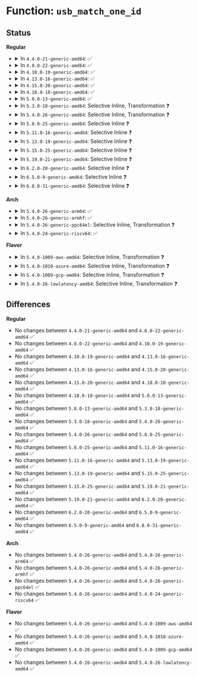 # Function: <code>usb_match_one_id</code>

## Status
<b>Regular</b>
<ul>
<li>
<details>
<summary>In <code>4.4.0-21-generic-amd64</code>: ✅</summary>

```c
int usb_match_one_id(struct usb_interface * interface, const struct usb_device_id * id)
```

```json
{
  "name": "usb_match_one_id",
  "collision_type": "Unique Global",
  "inline_type": "No",
  "funcs": [
    {
      "addr": 18446744071585221184,
      "name": "usb_match_one_id",
      "external": true,
      "loc": "drivers/usb/core/driver.c:673",
      "file": "drivers/usb/core/driver.c",
      "inline": "seen, unknown",
      "caller_inline": [],
      "caller_func": [
        "drivers/usb/core/driver.c:usb_match_id"
      ]
    }
  ],
  "symbols": [
    {
      "addr": 18446744071585221184,
      "name": "usb_match_one_id",
      "section": ".text",
      "bind": "STB_GLOBAL",
      "size": 74
    }
  ]
}
```
</details>
</li>
<li>
<details>
<summary>In <code>4.8.0-22-generic-amd64</code>: ✅</summary>

```c
int usb_match_one_id(struct usb_interface * interface, const struct usb_device_id * id)
```

```json
{
  "name": "usb_match_one_id",
  "collision_type": "Unique Global",
  "inline_type": "No",
  "funcs": [
    {
      "addr": 18446744071585614320,
      "name": "usb_match_one_id",
      "external": true,
      "loc": "drivers/usb/core/driver.c:683",
      "file": "drivers/usb/core/driver.c",
      "inline": "seen, unknown",
      "caller_inline": [],
      "caller_func": [
        "drivers/usb/core/driver.c:usb_match_id"
      ]
    }
  ],
  "symbols": [
    {
      "addr": 18446744071585614320,
      "name": "usb_match_one_id",
      "section": ".text",
      "bind": "STB_GLOBAL",
      "size": 74
    }
  ]
}
```
</details>
</li>
<li>
<details>
<summary>In <code>4.10.0-19-generic-amd64</code>: ✅</summary>

```c
int usb_match_one_id(struct usb_interface * interface, const struct usb_device_id * id)
```

```json
{
  "name": "usb_match_one_id",
  "collision_type": "Unique Global",
  "inline_type": "No",
  "funcs": [
    {
      "addr": 18446744071585801856,
      "name": "usb_match_one_id",
      "external": true,
      "loc": "drivers/usb/core/driver.c:686",
      "file": "drivers/usb/core/driver.c",
      "inline": "seen, unknown",
      "caller_inline": [],
      "caller_func": [
        "drivers/usb/core/driver.c:usb_match_id"
      ]
    }
  ],
  "symbols": [
    {
      "addr": 18446744071585801856,
      "name": "usb_match_one_id",
      "section": ".text",
      "bind": "STB_GLOBAL",
      "size": 74
    }
  ]
}
```
</details>
</li>
<li>
<details>
<summary>In <code>4.13.0-16-generic-amd64</code>: ✅</summary>

```c
int usb_match_one_id(struct usb_interface * interface, const struct usb_device_id * id)
```

```json
{
  "name": "usb_match_one_id",
  "collision_type": "Unique Global",
  "inline_type": "No",
  "funcs": [
    {
      "addr": 18446744071585888224,
      "name": "usb_match_one_id",
      "external": true,
      "loc": "drivers/usb/core/driver.c:686",
      "file": "drivers/usb/core/driver.c",
      "inline": "seen, unknown",
      "caller_inline": [],
      "caller_func": []
    }
  ],
  "symbols": [
    {
      "addr": 18446744071585888224,
      "name": "usb_match_one_id",
      "section": ".text",
      "bind": "STB_GLOBAL",
      "size": 75
    }
  ]
}
```
</details>
</li>
<li>
<details>
<summary>In <code>4.15.0-20-generic-amd64</code>: ✅</summary>

```c
int usb_match_one_id(struct usb_interface * interface, const struct usb_device_id * id)
```

```json
{
  "name": "usb_match_one_id",
  "collision_type": "Unique Global",
  "inline_type": "No",
  "funcs": [
    {
      "addr": 18446744071586328736,
      "name": "usb_match_one_id",
      "external": true,
      "loc": "drivers/usb/core/driver.c:686",
      "file": "drivers/usb/core/driver.c",
      "inline": "seen, unknown",
      "caller_inline": [],
      "caller_func": []
    }
  ],
  "symbols": [
    {
      "addr": 18446744071586328736,
      "name": "usb_match_one_id",
      "section": ".text",
      "bind": "STB_GLOBAL",
      "size": 75
    }
  ]
}
```
</details>
</li>
<li>
<details>
<summary>In <code>4.18.0-10-generic-amd64</code>: ✅</summary>

```c
int usb_match_one_id(struct usb_interface * interface, const struct usb_device_id * id)
```

```json
{
  "name": "usb_match_one_id",
  "collision_type": "Unique Global",
  "inline_type": "No",
  "funcs": [
    {
      "addr": 18446744071586585936,
      "name": "usb_match_one_id",
      "external": true,
      "loc": "drivers/usb/core/driver.c:686",
      "file": "drivers/usb/core/driver.c",
      "inline": "seen, unknown",
      "caller_inline": [],
      "caller_func": [
        "drivers/usb/core/driver.c:usb_match_dynamic_id"
      ]
    }
  ],
  "symbols": [
    {
      "addr": 18446744071586585936,
      "name": "usb_match_one_id",
      "section": ".text",
      "bind": "STB_GLOBAL",
      "size": 74
    }
  ]
}
```
</details>
</li>
<li>
<details>
<summary>In <code>5.0.0-13-generic-amd64</code>: ✅</summary>

```c
int usb_match_one_id(struct usb_interface * interface, const struct usb_device_id * id)
```

```json
{
  "name": "usb_match_one_id",
  "collision_type": "Unique Global",
  "inline_type": "No",
  "funcs": [
    {
      "addr": 18446744071586734944,
      "name": "usb_match_one_id",
      "external": true,
      "loc": "drivers/usb/core/driver.c:683",
      "file": "drivers/usb/core/driver.c",
      "inline": "seen, unknown",
      "caller_inline": [],
      "caller_func": [
        "drivers/usb/core/driver.c:usb_match_dynamic_id"
      ]
    }
  ],
  "symbols": [
    {
      "addr": 18446744071586734944,
      "name": "usb_match_one_id",
      "section": ".text",
      "bind": "STB_GLOBAL",
      "size": 74
    }
  ]
}
```
</details>
</li>
<li>
<details>
<summary>In <code>5.3.0-18-generic-amd64</code>: Selective Inline, Transformation ❓</summary>

```c
int usb_match_one_id(struct usb_interface * interface, const struct usb_device_id * id)
```

```json
{
  "name": "usb_match_one_id",
  "collision_type": "Unique Global",
  "inline_type": "Selective",
  "funcs": [
    {
      "addr": 18446744071586990417,
      "name": "usb_match_one_id",
      "external": true,
      "loc": "drivers/usb/core/driver.c:678",
      "file": "drivers/usb/core/driver.c",
      "inline": "not declared, inlined",
      "caller_inline": [
        "drivers/usb/core/driver.c:usb_match_dynamic_id"
      ],
      "caller_func": [
        "drivers/usb/core/driver.c:usb_match_dynamic_id"
      ]
    }
  ],
  "symbols": [
    {
      "addr": 18446744071586990096,
      "name": "usb_match_one_id.part.0",
      "section": ".text",
      "bind": "STB_LOCAL",
      "size": 67
    },
    {
      "addr": 18446744071586990176,
      "name": "usb_match_one_id",
      "section": ".text",
      "bind": "STB_GLOBAL",
      "size": 24
    }
  ]
}
```
</details>
</li>
<li>
<details>
<summary>In <code>5.4.0-26-generic-amd64</code>: Selective Inline, Transformation ❓</summary>

```c
int usb_match_one_id(struct usb_interface * interface, const struct usb_device_id * id)
```

```json
{
  "name": "usb_match_one_id",
  "collision_type": "Unique Global",
  "inline_type": "Selective",
  "funcs": [
    {
      "addr": 18446744071587189489,
      "name": "usb_match_one_id",
      "external": true,
      "loc": "drivers/usb/core/driver.c:678",
      "file": "drivers/usb/core/driver.c",
      "inline": "not declared, inlined",
      "caller_inline": [
        "drivers/usb/core/driver.c:usb_match_dynamic_id"
      ],
      "caller_func": [
        "drivers/usb/core/driver.c:usb_match_dynamic_id"
      ]
    }
  ],
  "symbols": [
    {
      "addr": 18446744071587189168,
      "name": "usb_match_one_id.part.0",
      "section": ".text",
      "bind": "STB_LOCAL",
      "size": 67
    },
    {
      "addr": 18446744071587189248,
      "name": "usb_match_one_id",
      "section": ".text",
      "bind": "STB_GLOBAL",
      "size": 24
    }
  ]
}
```
</details>
</li>
<li>
<details>
<summary>In <code>5.8.0-25-generic-amd64</code>: Selective Inline ❓</summary>

```c
int usb_match_one_id(struct usb_interface * interface, const struct usb_device_id * id)
```

```json
{
  "name": "usb_match_one_id",
  "collision_type": "Unique Global",
  "inline_type": "Selective",
  "funcs": [
    {
      "addr": 18446744071588041699,
      "name": "usb_match_one_id",
      "external": true,
      "loc": "drivers/usb/core/driver.c:713",
      "file": "drivers/usb/core/driver.c",
      "inline": "not declared, inlined",
      "caller_inline": [
        "drivers/usb/core/driver.c:usb_match_dynamic_id"
      ],
      "caller_func": []
    }
  ],
  "symbols": [
    {
      "addr": 18446744071588041360,
      "name": "usb_match_one_id",
      "section": ".text",
      "bind": "STB_GLOBAL",
      "size": 73
    }
  ]
}
```
</details>
</li>
<li>
<details>
<summary>In <code>5.11.0-16-generic-amd64</code>: Selective Inline ❓</summary>

```c
int usb_match_one_id(struct usb_interface * interface, const struct usb_device_id * id)
```

```json
{
  "name": "usb_match_one_id",
  "collision_type": "Unique Global",
  "inline_type": "Selective",
  "funcs": [
    {
      "addr": 18446744071588090387,
      "name": "usb_match_one_id",
      "external": true,
      "loc": "drivers/usb/core/driver.c:713",
      "file": "drivers/usb/core/driver.c",
      "inline": "not declared, inlined",
      "caller_inline": [
        "drivers/usb/core/driver.c:usb_match_dynamic_id"
      ],
      "caller_func": []
    }
  ],
  "symbols": [
    {
      "addr": 18446744071588090048,
      "name": "usb_match_one_id",
      "section": ".text",
      "bind": "STB_GLOBAL",
      "size": 73
    }
  ]
}
```
</details>
</li>
<li>
<details>
<summary>In <code>5.13.0-19-generic-amd64</code>: Selective Inline ❓</summary>

```c
int usb_match_one_id(struct usb_interface * interface, const struct usb_device_id * id)
```

```json
{
  "name": "usb_match_one_id",
  "collision_type": "Unique Global",
  "inline_type": "Selective",
  "funcs": [
    {
      "addr": 18446744071587973171,
      "name": "usb_match_one_id",
      "external": true,
      "loc": "drivers/usb/core/driver.c:709",
      "file": "drivers/usb/core/driver.c",
      "inline": "not declared, inlined",
      "caller_inline": [
        "drivers/usb/core/driver.c:usb_match_dynamic_id"
      ],
      "caller_func": []
    }
  ],
  "symbols": [
    {
      "addr": 18446744071587972832,
      "name": "usb_match_one_id",
      "section": ".text",
      "bind": "STB_GLOBAL",
      "size": 73
    }
  ]
}
```
</details>
</li>
<li>
<details>
<summary>In <code>5.15.0-25-generic-amd64</code>: Selective Inline ❓</summary>

```c
int usb_match_one_id(struct usb_interface * interface, const struct usb_device_id * id)
```

```json
{
  "name": "usb_match_one_id",
  "collision_type": "Unique Global",
  "inline_type": "Selective",
  "funcs": [
    {
      "addr": 18446744071588584803,
      "name": "usb_match_one_id",
      "external": true,
      "loc": "drivers/usb/core/driver.c:709",
      "file": "drivers/usb/core/driver.c",
      "inline": "not declared, inlined",
      "caller_inline": [
        "drivers/usb/core/driver.c:usb_match_dynamic_id"
      ],
      "caller_func": []
    }
  ],
  "symbols": [
    {
      "addr": 18446744071588584464,
      "name": "usb_match_one_id",
      "section": ".text",
      "bind": "STB_GLOBAL",
      "size": 73
    }
  ]
}
```
</details>
</li>
<li>
<details>
<summary>In <code>5.19.0-21-generic-amd64</code>: Selective Inline ❓</summary>

```c
int usb_match_one_id(struct usb_interface * interface, const struct usb_device_id * id)
```

```json
{
  "name": "usb_match_one_id",
  "collision_type": "Unique Global",
  "inline_type": "Selective",
  "funcs": [
    {
      "addr": 18446744071589996815,
      "name": "usb_match_one_id",
      "external": true,
      "loc": "drivers/usb/core/driver.c:709",
      "file": "drivers/usb/core/driver.c",
      "inline": "not declared, inlined",
      "caller_inline": [
        "drivers/usb/core/driver.c:usb_match_id",
        "drivers/usb/core/driver.c:usb_match_dynamic_id"
      ],
      "caller_func": []
    }
  ],
  "symbols": [
    {
      "addr": 18446744071589996640,
      "name": "usb_match_one_id",
      "section": ".text",
      "bind": "STB_GLOBAL",
      "size": 94
    }
  ]
}
```
</details>
</li>
<li>
<details>
<summary>In <code>6.2.0-20-generic-amd64</code>: Selective Inline ❓</summary>

```c
int usb_match_one_id(struct usb_interface * interface, const struct usb_device_id * id)
```

```json
{
  "name": "usb_match_one_id",
  "collision_type": "Unique Global",
  "inline_type": "Selective",
  "funcs": [
    {
      "addr": 18446744071591592783,
      "name": "usb_match_one_id",
      "external": true,
      "loc": "drivers/usb/core/driver.c:709",
      "file": "drivers/usb/core/driver.c",
      "inline": "not declared, inlined",
      "caller_inline": [
        "drivers/usb/core/driver.c:usb_match_id",
        "drivers/usb/core/driver.c:usb_match_dynamic_id"
      ],
      "caller_func": []
    }
  ],
  "symbols": [
    {
      "addr": 18446744071591592592,
      "name": "usb_match_one_id",
      "section": ".text",
      "bind": "STB_GLOBAL",
      "size": 94
    }
  ]
}
```
</details>
</li>
<li>
<details>
<summary>In <code>6.5.0-9-generic-amd64</code>: Selective Inline ❓</summary>

```c
int usb_match_one_id(struct usb_interface * interface, const struct usb_device_id * id)
```

```json
{
  "name": "usb_match_one_id",
  "collision_type": "Unique Global",
  "inline_type": "Selective",
  "funcs": [
    {
      "addr": 18446744071592014623,
      "name": "usb_match_one_id",
      "external": true,
      "loc": "drivers/usb/core/driver.c:709",
      "file": "drivers/usb/core/driver.c",
      "inline": "not declared, inlined",
      "caller_inline": [
        "drivers/usb/core/driver.c:usb_match_id",
        "drivers/usb/core/driver.c:usb_match_dynamic_id"
      ],
      "caller_func": []
    }
  ],
  "symbols": [
    {
      "addr": 18446744071592014416,
      "name": "usb_match_one_id",
      "section": ".text",
      "bind": "STB_GLOBAL",
      "size": 97
    }
  ]
}
```
</details>
</li>
<li>
<details>
<summary>In <code>6.8.0-31-generic-amd64</code>: Selective Inline ❓</summary>

```c
int usb_match_one_id(struct usb_interface * interface, const struct usb_device_id * id)
```

```json
{
  "name": "usb_match_one_id",
  "collision_type": "Unique Global",
  "inline_type": "Selective",
  "funcs": [
    {
      "addr": 18446744071592754847,
      "name": "usb_match_one_id",
      "external": true,
      "loc": "drivers/usb/core/driver.c:712",
      "file": "drivers/usb/core/driver.c",
      "inline": "not declared, inlined",
      "caller_inline": [
        "drivers/usb/core/driver.c:usb_match_id",
        "drivers/usb/core/driver.c:usb_match_dynamic_id"
      ],
      "caller_func": []
    }
  ],
  "symbols": [
    {
      "addr": 18446744071592754640,
      "name": "usb_match_one_id",
      "section": ".text",
      "bind": "STB_GLOBAL",
      "size": 97
    }
  ]
}
```
</details>
</li>
</ul>
<b>Arch</b>
<ul>
<li>
<details>
<summary>In <code>5.4.0-26-generic-arm64</code>: ✅</summary>

```c
int usb_match_one_id(struct usb_interface * interface, const struct usb_device_id * id)
```

```json
{
  "name": "usb_match_one_id",
  "collision_type": "Unique Global",
  "inline_type": "No",
  "funcs": [
    {
      "addr": 18446603336500273104,
      "name": "usb_match_one_id",
      "external": true,
      "loc": "drivers/usb/core/driver.c:678",
      "file": "drivers/usb/core/driver.c",
      "inline": "seen, unknown",
      "caller_inline": [],
      "caller_func": [
        "drivers/usb/core/driver.c:usb_match_dynamic_id"
      ]
    }
  ],
  "symbols": [
    {
      "addr": 18446603336500273104,
      "name": "usb_match_one_id",
      "section": ".text",
      "bind": "STB_GLOBAL",
      "size": 124
    }
  ]
}
```
</details>
</li>
<li>
<details>
<summary>In <code>5.4.0-26-generic-armhf</code>: ✅</summary>

```c
int usb_match_one_id(struct usb_interface * interface, const struct usb_device_id * id)
```

```json
{
  "name": "usb_match_one_id",
  "collision_type": "Unique Global",
  "inline_type": "No",
  "funcs": [
    {
      "addr": 3232743812,
      "name": "usb_match_one_id",
      "external": true,
      "loc": "drivers/usb/core/driver.c:678",
      "file": "drivers/usb/core/driver.c",
      "inline": "seen, unknown",
      "caller_inline": [],
      "caller_func": []
    }
  ],
  "symbols": [
    {
      "addr": 3232743812,
      "name": "usb_match_one_id",
      "section": ".text",
      "bind": "STB_GLOBAL",
      "size": 84
    }
  ]
}
```
</details>
</li>
<li>
<details>
<summary>In <code>5.4.0-26-generic-ppc64el</code>: Selective Inline, Transformation ❓</summary>

```c
int usb_match_one_id(struct usb_interface * interface, const struct usb_device_id * id)
```

```json
{
  "name": "usb_match_one_id",
  "collision_type": "Unique Global",
  "inline_type": "Selective",
  "funcs": [
    {
      "addr": 13835058055293572064,
      "name": "usb_match_one_id",
      "external": true,
      "loc": "drivers/usb/core/driver.c:678",
      "file": "drivers/usb/core/driver.c",
      "inline": "not declared, inlined",
      "caller_inline": [],
      "caller_func": []
    }
  ],
  "symbols": [
    {
      "addr": 13835058055293572064,
      "name": "usb_match_one_id.part.0",
      "section": ".text",
      "bind": "STB_LOCAL",
      "size": 152
    },
    {
      "addr": 13835058055293572224,
      "name": "usb_match_one_id",
      "section": ".text",
      "bind": "STB_GLOBAL",
      "size": 40
    }
  ]
}
```
</details>
</li>
<li>
<details>
<summary>In <code>5.4.0-24-generic-riscv64</code>: ✅</summary>

```c
int usb_match_one_id(struct usb_interface * interface, const struct usb_device_id * id)
```

```json
{
  "name": "usb_match_one_id",
  "collision_type": "Unique Global",
  "inline_type": "No",
  "funcs": [
    {
      "addr": 18446743936277184378,
      "name": "usb_match_one_id",
      "external": true,
      "loc": "drivers/usb/core/driver.c:678",
      "file": "drivers/usb/core/driver.c",
      "inline": "seen, unknown",
      "caller_inline": [],
      "caller_func": [
        "drivers/usb/core/driver.c:usb_match_dynamic_id"
      ]
    }
  ],
  "symbols": [
    {
      "addr": 18446743936277184378,
      "name": "usb_match_one_id",
      "section": ".text",
      "bind": "STB_GLOBAL",
      "size": 98
    }
  ]
}
```
</details>
</li>
</ul>
<b>Flavor</b>
<ul>
<li>
<details>
<summary>In <code>5.4.0-1009-aws-amd64</code>: Selective Inline, Transformation ❓</summary>

```c
int usb_match_one_id(struct usb_interface * interface, const struct usb_device_id * id)
```

```json
{
  "name": "usb_match_one_id",
  "collision_type": "Unique Global",
  "inline_type": "Selective",
  "funcs": [
    {
      "addr": 18446744071586895569,
      "name": "usb_match_one_id",
      "external": true,
      "loc": "drivers/usb/core/driver.c:678",
      "file": "drivers/usb/core/driver.c",
      "inline": "not declared, inlined",
      "caller_inline": [
        "drivers/usb/core/driver.c:usb_match_dynamic_id"
      ],
      "caller_func": [
        "drivers/usb/core/driver.c:usb_match_dynamic_id"
      ]
    }
  ],
  "symbols": [
    {
      "addr": 18446744071586895248,
      "name": "usb_match_one_id.part.0",
      "section": ".text",
      "bind": "STB_LOCAL",
      "size": 67
    },
    {
      "addr": 18446744071586895328,
      "name": "usb_match_one_id",
      "section": ".text",
      "bind": "STB_GLOBAL",
      "size": 24
    }
  ]
}
```
</details>
</li>
<li>
<details>
<summary>In <code>5.4.0-1010-azure-amd64</code>: Selective Inline, Transformation ❓</summary>

```c
int usb_match_one_id(struct usb_interface * interface, const struct usb_device_id * id)
```

```json
{
  "name": "usb_match_one_id",
  "collision_type": "Unique Global",
  "inline_type": "Selective",
  "funcs": [
    {
      "addr": 18446744071586836689,
      "name": "usb_match_one_id",
      "external": true,
      "loc": "drivers/usb/core/driver.c:678",
      "file": "drivers/usb/core/driver.c",
      "inline": "not declared, inlined",
      "caller_inline": [
        "drivers/usb/core/driver.c:usb_match_dynamic_id"
      ],
      "caller_func": [
        "drivers/usb/core/driver.c:usb_match_dynamic_id"
      ]
    }
  ],
  "symbols": [
    {
      "addr": 18446744071586836368,
      "name": "usb_match_one_id.part.0",
      "section": ".text",
      "bind": "STB_LOCAL",
      "size": 67
    },
    {
      "addr": 18446744071586836448,
      "name": "usb_match_one_id",
      "section": ".text",
      "bind": "STB_GLOBAL",
      "size": 24
    }
  ]
}
```
</details>
</li>
<li>
<details>
<summary>In <code>5.4.0-1009-gcp-amd64</code>: Selective Inline, Transformation ❓</summary>

```c
int usb_match_one_id(struct usb_interface * interface, const struct usb_device_id * id)
```

```json
{
  "name": "usb_match_one_id",
  "collision_type": "Unique Global",
  "inline_type": "Selective",
  "funcs": [
    {
      "addr": 18446744071587144049,
      "name": "usb_match_one_id",
      "external": true,
      "loc": "drivers/usb/core/driver.c:678",
      "file": "drivers/usb/core/driver.c",
      "inline": "not declared, inlined",
      "caller_inline": [
        "drivers/usb/core/driver.c:usb_match_dynamic_id"
      ],
      "caller_func": [
        "drivers/usb/core/driver.c:usb_match_dynamic_id"
      ]
    }
  ],
  "symbols": [
    {
      "addr": 18446744071587143728,
      "name": "usb_match_one_id.part.0",
      "section": ".text",
      "bind": "STB_LOCAL",
      "size": 67
    },
    {
      "addr": 18446744071587143808,
      "name": "usb_match_one_id",
      "section": ".text",
      "bind": "STB_GLOBAL",
      "size": 24
    }
  ]
}
```
</details>
</li>
<li>
<details>
<summary>In <code>5.4.0-26-lowlatency-amd64</code>: Selective Inline, Transformation ❓</summary>

```c
int usb_match_one_id(struct usb_interface * interface, const struct usb_device_id * id)
```

```json
{
  "name": "usb_match_one_id",
  "collision_type": "Unique Global",
  "inline_type": "Selective",
  "funcs": [
    {
      "addr": 18446744071587251137,
      "name": "usb_match_one_id",
      "external": true,
      "loc": "drivers/usb/core/driver.c:678",
      "file": "drivers/usb/core/driver.c",
      "inline": "not declared, inlined",
      "caller_inline": [
        "drivers/usb/core/driver.c:usb_match_dynamic_id"
      ],
      "caller_func": [
        "drivers/usb/core/driver.c:usb_match_dynamic_id"
      ]
    }
  ],
  "symbols": [
    {
      "addr": 18446744071587250816,
      "name": "usb_match_one_id.part.0",
      "section": ".text",
      "bind": "STB_LOCAL",
      "size": 67
    },
    {
      "addr": 18446744071587250896,
      "name": "usb_match_one_id",
      "section": ".text",
      "bind": "STB_GLOBAL",
      "size": 24
    }
  ]
}
```
</details>
</li>
</ul>

## Differences
<b>Regular</b>
<ul>
<li>
No changes between <code>4.4.0-21-generic-amd64</code> and <code>4.8.0-22-generic-amd64</code> ✅
</li>
<li>
No changes between <code>4.8.0-22-generic-amd64</code> and <code>4.10.0-19-generic-amd64</code> ✅
</li>
<li>
No changes between <code>4.10.0-19-generic-amd64</code> and <code>4.13.0-16-generic-amd64</code> ✅
</li>
<li>
No changes between <code>4.13.0-16-generic-amd64</code> and <code>4.15.0-20-generic-amd64</code> ✅
</li>
<li>
No changes between <code>4.15.0-20-generic-amd64</code> and <code>4.18.0-10-generic-amd64</code> ✅
</li>
<li>
No changes between <code>4.18.0-10-generic-amd64</code> and <code>5.0.0-13-generic-amd64</code> ✅
</li>
<li>
No changes between <code>5.0.0-13-generic-amd64</code> and <code>5.3.0-18-generic-amd64</code> ✅
</li>
<li>
No changes between <code>5.3.0-18-generic-amd64</code> and <code>5.4.0-26-generic-amd64</code> ✅
</li>
<li>
No changes between <code>5.4.0-26-generic-amd64</code> and <code>5.8.0-25-generic-amd64</code> ✅
</li>
<li>
No changes between <code>5.8.0-25-generic-amd64</code> and <code>5.11.0-16-generic-amd64</code> ✅
</li>
<li>
No changes between <code>5.11.0-16-generic-amd64</code> and <code>5.13.0-19-generic-amd64</code> ✅
</li>
<li>
No changes between <code>5.13.0-19-generic-amd64</code> and <code>5.15.0-25-generic-amd64</code> ✅
</li>
<li>
No changes between <code>5.15.0-25-generic-amd64</code> and <code>5.19.0-21-generic-amd64</code> ✅
</li>
<li>
No changes between <code>5.19.0-21-generic-amd64</code> and <code>6.2.0-20-generic-amd64</code> ✅
</li>
<li>
No changes between <code>6.2.0-20-generic-amd64</code> and <code>6.5.0-9-generic-amd64</code> ✅
</li>
<li>
No changes between <code>6.5.0-9-generic-amd64</code> and <code>6.8.0-31-generic-amd64</code> ✅
</li>
</ul>
<b>Arch</b>
<ul>
<li>
No changes between <code>5.4.0-26-generic-amd64</code> and <code>5.4.0-26-generic-arm64</code> ✅
</li>
<li>
No changes between <code>5.4.0-26-generic-amd64</code> and <code>5.4.0-26-generic-armhf</code> ✅
</li>
<li>
No changes between <code>5.4.0-26-generic-amd64</code> and <code>5.4.0-26-generic-ppc64el</code> ✅
</li>
<li>
No changes between <code>5.4.0-26-generic-amd64</code> and <code>5.4.0-24-generic-riscv64</code> ✅
</li>
</ul>
<b>Flavor</b>
<ul>
<li>
No changes between <code>5.4.0-26-generic-amd64</code> and <code>5.4.0-1009-aws-amd64</code> ✅
</li>
<li>
No changes between <code>5.4.0-26-generic-amd64</code> and <code>5.4.0-1010-azure-amd64</code> ✅
</li>
<li>
No changes between <code>5.4.0-26-generic-amd64</code> and <code>5.4.0-1009-gcp-amd64</code> ✅
</li>
<li>
No changes between <code>5.4.0-26-generic-amd64</code> and <code>5.4.0-26-lowlatency-amd64</code> ✅
</li>
</ul>
